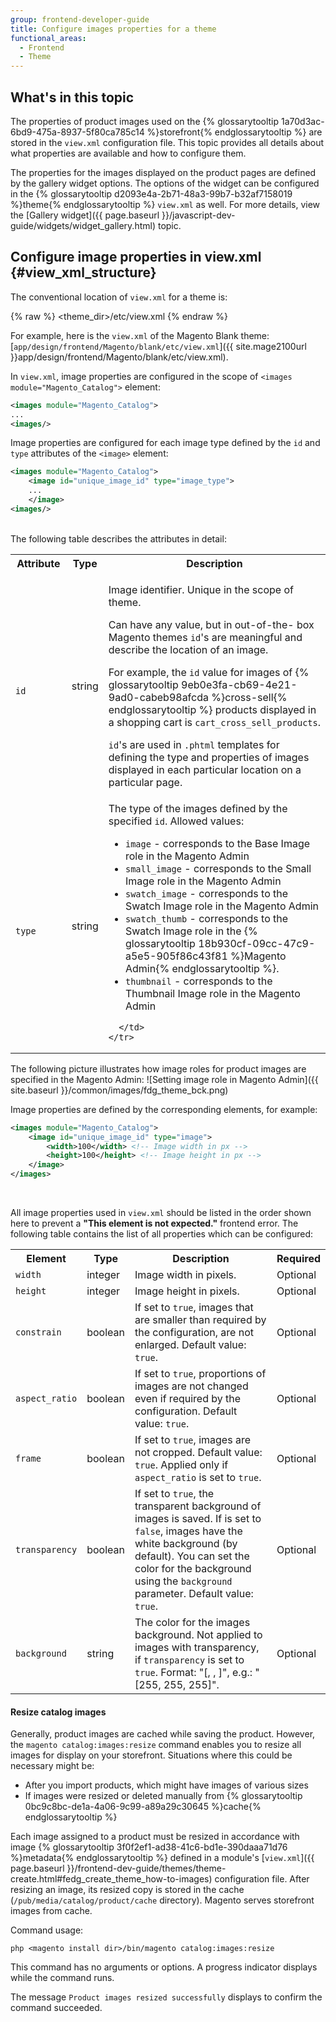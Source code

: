 ```yaml
---
group: frontend-developer-guide
title: Configure images properties for a theme
functional_areas:
  - Frontend
  - Theme
---
```


## What's in this topic ##

The properties of product images used on the {% glossarytooltip 1a70d3ac-6bd9-475a-8937-5f80ca785c14 %}storefront{% endglossarytooltip %} are stored in the `view.xml` configuration file. This topic provides all details about what properties are available and how to configure them.

The properties for the images displayed on the product pages are defined by the gallery widget options. The options of the widget can be configured in the {% glossarytooltip d2093e4a-2b71-48a3-99b7-b32af7158019 %}theme{% endglossarytooltip %} `view.xml` as well. For more details, view the [Gallery widget]({{ page.baseurl }}/javascript-dev-guide/widgets/widget_gallery.html) topic.

## Configure image properties in view.xml {#view_xml_structure}

The conventional location of `view.xml` for a theme is:

{% raw %}
	<theme_dir>/etc/view.xml
{% endraw %}

For example, here is the `view.xml` of the Magento Blank theme: [`app/design/frontend/Magento/blank/etc/view.xml`]({{ site.mage2100url }}app/design/frontend/Magento/blank/etc/view.xml).


In `view.xml`, image properties are configured in the scope of `<images module="Magento_Catalog">` element:

```xml
<images module="Magento_Catalog">
...
<images/>
```

Image properties are configured for each image type defined by the `id` and `type` attributes of the `<image>` element:

```xml
<images module="Magento_Catalog">
	<image id="unique_image_id" type="image_type">
	...
	</image>
<images/>
```

<br>
The following table describes the attributes in detail:
<table>
  <tbody>
    <tr>
      <th>Attribute</th>
      <th>Type</th>
      <th>Description</th>
    </tr>
    <tr>
      <td>
        <code>
          id
        </code>
      </td>
      <td>
        string
      </td>
      <td>
        <p>Image identifier. Unique in the scope of theme.</p> <p>
Can have any value, but in out-of-the- box Magento themes <code>id</code>'s are meaningful and describe the location of an image.</p><p> For example, the <code>id</code> value for images of {% glossarytooltip 9eb0e3fa-cb69-4e21-9ad0-cabeb98afcda %}cross-sell{% endglossarytooltip %} products displayed in a shopping cart is <code>cart_cross_sell_products</code>.</p> <p><code>id</code>'s are used in <code>.phtml</code> templates for defining the type and properties of images displayed in each particular location on a particular page.</p>
      </td>
    </tr>
    <tr>
      <td>
        <code>
          type
        </code>
      </td>
      <td>
        string
      </td>
      <td>
        The type of the images defined by the specified <code>id</code>. Allowed values:
        <ul>
        <li><code>image</code> - corresponds to the Base Image role in the Magento Admin</li>
        <li><code>small_image</code> - corresponds to the Small Image role in the Magento Admin</li>
        <li><code>swatch_image</code> - corresponds to the Swatch Image role in the Magento Admin</li>
        <li><code>swatch_thumb</code> - corresponds to the Swatch Image role in the {% glossarytooltip 18b930cf-09cc-47c9-a5e5-905f86c43f81 %}Magento Admin{% endglossarytooltip %}.</li>
        <li><code>thumbnail</code> - corresponds to the Thumbnail Image role in the Magento Admin</li>
        </ul>

      </td>
    </tr>
</tbody>
</table>

The following picture illustrates how image roles for product images are specified in the Magento Admin:
![Setting image role in Magento Admin]({{ site.baseurl }}/common/images/fdg_theme_bck.png)

Image properties are defined by the corresponding elements, for example:

```xml
<images module="Magento_Catalog">
    <image id="unique_image_id" type="image">
        <width>100</width> <!-- Image width in px -->
        <height>100</height> <!-- Image height in px -->
    </image>
</images>
```

<br>

All image properties used in `view.xml` should be listed in the order shown here to prevent a **"This element is not expected."** frontend error. The following table contains the list of all properties which can be configured:
<table>
  <tbody>
    <tr>
      <th>
        Element
      </th>
      <th>
        Type
      </th>
      <th>
        Description
      </th>
      <th>
        Required
      </th>
    </tr>
    <tr>
      <td>
        <code>width</code>
      </td>
      <td>
        integer
      </td>
      <td>
        Image width in pixels.
      </td>
      <td>
        Optional
      </td>
    </tr>
    <tr>
      <td>
        <code>height</code>
      </td>
      <td>
        integer
      </td>
      <td>
        Image height in pixels.
      </td>
      <td>
        Optional
      </td>
    </tr>
    <tr>
      <td>
        <code>constrain</code>
      </td>
      <td>
        boolean
      </td>
      <td>
        If set to <code>true</code>, images that are smaller than
        required by the configuration, are not enlarged. Default
        value: <code>true</code>.
      </td>
      <td>
        Optional
      </td>
    </tr>
    <tr>
      <td>
        <code>aspect_ratio</code>
      </td>
      <td>
        boolean
      </td>
      <td>
        If set to <code>true</code>, proportions of images are not
        changed even if required by the configuration. Default
        value: <code>true</code>.
      </td>
      <td>
        Optional
      </td>
    </tr>
    <tr>
      <td>
        <code>frame</code>
      </td>
      <td>
        boolean
      </td>
      <td>
        If set to <code>true</code>, images are not cropped.
        Default value: <code>true</code>. Applied only if
        <code>aspect_ratio</code> is set to <code>true</code>.
      </td>
      <td>
        Optional
      </td>
    </tr>
    <tr>
      <td>
        <code>transparency</code>
      </td>
      <td>
        boolean
      </td>
      <td>
        If set to <code>true</code>, the transparent background of
        images is saved. If is set to <code>false</code>, images
        have the white background (by default). You can set the
        color for the background using the <code>background</code>
        parameter. Default value: <code>true</code>.
      </td>
      <td>
        Optional
      </td>
    </tr>
    <tr>
      <td>
        <code>background</code>
      </td>
      <td>
        string
      </td>
      <td>
        The color for the images background. Not applied to images
        with transparency, if <code>transparency</code> is set to
        <code>true</code>. Format: "[, , ]", e.g.: "[255,
        255, 255]".
      </td>
      <td>
        Optional
      </td>
    </tr>
  </tbody>
</table>

#### Resize catalog images

Generally, product images are cached while saving the product. However, the `magento catalog:images:resize` command enables you to resize all images for display on your storefront. Situations where this could be necessary might be:

* After you import products, which might have images of various sizes
* If images were resized or deleted manually from {% glossarytooltip 0bc9c8bc-de1a-4a06-9c99-a89a29c30645 %}cache{% endglossarytooltip %}

Each image assigned to a product must be resized in accordance with image {% glossarytooltip 3f0f2ef1-ad38-41c6-bd1e-390daaa71d76 %}metadata{% endglossarytooltip %} defined in a module's [`view.xml`]({{ page.baseurl }}/frontend-dev-guide/themes/theme-create.html#fedg_create_theme_how-to-images) configuration file. After resizing an image, its resized copy is stored in the cache (`/pub/media/catalog/product/cache` directory). Magento serves storefront images from cache.

Command usage:

`php <magento install dir>/bin/magento catalog:images:resize`

This command has no arguments or options. A progress indicator displays while the command runs.

The message `Product images resized successfully` displays to confirm the command succeeded.
